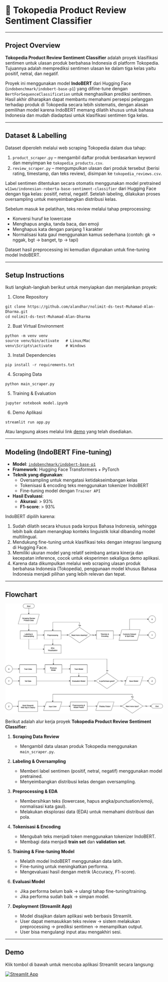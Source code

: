 # 💬 Tokopedia Product Review Sentiment Classifier

---

## Project Overview

**Tokopedia Product Review Sentiment Classifier** adalah proyek klasifikasi sentimen untuk ulasan produk berbahasa Indonesia di platform Tokopedia. Tujuannya adalah memprediksi sentimen ulasan ke dalam tiga kelas yaitu positif, netral, dan negatif.

Proyek ini menggunakan model **IndoBERT** dari Hugging Face (`indobenchmark/indobert-base-p1`) yang difine-tune dengan `BertForSequenceClassification` untuk menghasilkan prediksi sentimen. Hasil akhir diharapkan dapat membantu memahami persepsi pelanggan terhadap produk di Tokopedia secara lebih sistematis, dengan alasan pemilihan model karena IndoBERT memang dilatih khusus untuk bahasa Indonesia dan mudah diadaptasi untuk klasifikasi sentimen tiga kelas.

---

## Dataset & Labelling

Dataset diperoleh melalui web scraping Tokopedia dalam dua tahap:

1. `product_scraper.py` – mengambil daftar produk berdasarkan keyword dan menyimpan ke `tokopedia_products.csv`.
2. `review_scraper.py` – mengumpulkan ulasan dari produk tersebut (berisi rating, timestamp, dan teks review), disimpan ke `tokopedia_reviews.csv`.

Label sentimen ditentukan secara otomatis menggunakan model pretrained `w11wo/indonesian-roberta-base-sentiment-classifier` dari Hugging Face dengan tiga kelas: positif, netral, negatif. Setelah labeling, dilakukan proses oversampling untuk menyeimbangkan distribusi kelas.

Sebelum masuk ke pelatihan, teks review melalui tahap preprocessing:
- Konversi huruf ke lowercase
- Menghapus angka, tanda baca, dan emoji
- Menghapus kata dengan panjang 1 karakter
- Normalisasi kata gaul menggunakan kamus sederhana (contoh: gk → nggak, bgt → banget, tp → tapi)

Dataset hasil preprocessing ini kemudian digunakan untuk fine-tuning model IndoBERT.

---

## Setup Instructions

Ikuti langkah-langkah berikut untuk menyiapkan dan menjalankan proyek:

1. Clone Repository

```
git clone https://github.com/alandhar/nolimit-ds-test-Muhamad-Alan-Dharma.git
cd nolimit-ds-test-Muhamad-Alan-Dharma
```

2. Buat Virtual Environment

```
python -m venv venv
source venv/bin/activate   # Linux/Mac
venv\Scripts\activate      # Windows
```

3. Install Dependencies

```
pip install -r requirements.txt
```

4. Scraping Data

```
python main_scraper.py
```

5. Training & Evaluation

```
jupyter notebook model.ipynb
```
6. Demo Aplikasi

```
streamlit run app.py
```

Atau langsung akses melalui link [demo](#demo) yang telah disediakan.

---

## Modeling (IndoBERT Fine-tuning)

- **Model**: [`indobenchmark/indobert-base-p1`](https://huggingface.co/indobenchmark/indobert-base-p1)  
- **Framework**: Hugging Face Transformers + PyTorch  
- **Teknik yang digunakan**:  
  - Oversampling untuk mengatasi ketidakseimbangan kelas  
  - Tokenisasi & encoding teks menggunakan tokenizer IndoBERT  
  - Fine-tuning model dengan `Trainer API`  
- **Hasil Evaluasi**:  
  - **Akurasi**: > 93%  
  - **F1-score**: > 93%  

IndoBERT dipilih karena:  

1. Sudah dilatih secara khusus pada korpus Bahasa Indonesia, sehingga lebih baik dalam menangkap konteks linguistik lokal dibanding model multilingual.  
2. Mendukung fine-tuning untuk klasifikasi teks dengan integrasi langsung di Hugging Face.  
3. Memiliki ukuran model yang relatif seimbang antara kinerja dan kecepatan inference, cocok untuk eksperimen sekaligus demo aplikasi.  
4. Karena data dikumpulkan melalui web scraping ulasan produk berbahasa Indonesia (Tokopedia), penggunaan model khusus Bahasa Indonesia menjadi pilihan yang lebih relevan dan tepat.  

---

## Flowchart

![Flowchart Model](asset/flowchart-model.png)

Berikut adalah alur kerja proyek **Tokopedia Product Review Sentiment Classifier**:

1. **Scraping Data Review**  
   - Mengambil data ulasan produk Tokopedia menggunakan `main_scraper.py`.

2. **Labeling & Oversampling**  
   - Memberi label sentimen (positif, netral, negatif) menggunakan model pretrained.  
   - Menyeimbangkan distribusi kelas dengan oversampling.

3. **Preprocessing & EDA**  
   - Membersihkan teks (lowercase, hapus angka/punctuation/emoji, normalisasi kata gaul).  
   - Melakukan eksplorasi data (EDA) untuk memahami distribusi dan pola.

4. **Tokenisasi & Encoding**  
   - Mengubah teks menjadi token menggunakan tokenizer IndoBERT.  
   - Membagi data menjadi **train set** dan **validation set**.

5. **Training & Fine-tuning Model**  
   - Melatih model IndoBERT menggunakan data latih.  
   - Fine-tuning untuk meningkatkan performa.  
   - Mengevaluasi hasil dengan metrik (Accuracy, F1-score).

6. **Evaluasi Model**  
   - Jika performa belum baik → ulangi tahap fine-tuning/training.  
   - Jika performa sudah baik → simpan model.

7. **Deployment (Streamlit App)**  
   - Model disajikan dalam aplikasi web berbasis Streamlit.  
   - User dapat memasukkan teks review → sistem melakukan preprocessing → prediksi sentimen → menampilkan output.  
   - User bisa mengulangi input atau mengakhiri sesi.

---

## Demo

Klik tombol di bawah untuk mencoba aplikasi Streamlit secara langsung:  

[![Streamlit App](https://static.streamlit.io/badges/streamlit_badge_black_white.svg)](https://nolimit-ds-test-muhamad-alan-dharma-pgqiey3r4ndkj3ylxrgiyu.streamlit.app/)